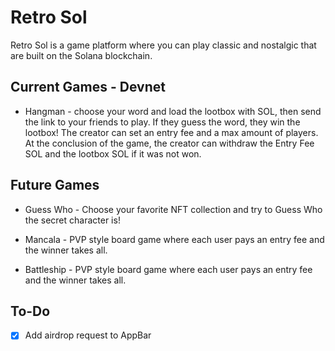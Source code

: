 # Retro Sol

Retro Sol is a game platform where you can play classic and nostalgic that are built on the Solana blockchain.

## Current Games - Devnet

- Hangman - choose your word and load the lootbox with SOL, then send the link to your friends to play. If they guess the word, they win the lootbox! The creator can set an entry fee and a max amount of players. At the conclusion of the game, the creator can withdraw the Entry Fee SOL and the lootbox SOL if it was not won.

## Future Games

- Guess Who - Choose your favorite NFT collection and try to Guess Who the secret character is!

- Mancala - PVP style board game where each user pays an entry fee and the winner takes all.

- Battleship - PVP style board game where each user pays an entry fee and the winner takes all.

## To-Do

- [x] Add airdrop request to AppBar
